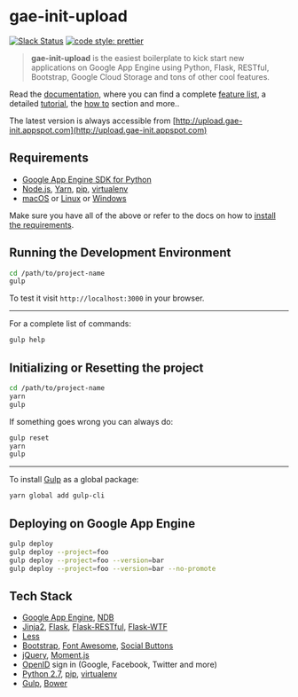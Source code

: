 # gae-init-upload

[![Slack Status](https://gae-init-slack.herokuapp.com/badge.svg)](https://gae-init-slack.herokuapp.com) [![code style: prettier](https://img.shields.io/badge/code_style-prettier-ff69b4.svg)](https://github.com/prettier/prettier)

> **gae-init-upload** is the easiest boilerplate to kick start new applications on Google App Engine using Python, Flask, RESTful, Bootstrap, Google Cloud Storage and tons of other cool features.

Read the [documentation][], where you can find a complete [feature list][], a detailed [tutorial][], the [how to][] section and more..

The latest version is always accessible from [http://upload.gae-init.appspot.com](http://upload.gae-init.appspot.com)

## Requirements

- [Google App Engine SDK for Python][]
- [Node.js][], [Yarn][], [pip][], [virtualenv][]
- [macOS][] or [Linux][] or [Windows][]

Make sure you have all of the above or refer to the docs on how to [install the requirements](http://docs.gae-init.appspot.com/requirement/).

## Running the Development Environment

```bash
cd /path/to/project-name
gulp
```

To test it visit `http://localhost:3000` in your browser.

---

For a complete list of commands:

```bash
gulp help
```

## Initializing or Resetting the project

```bash
cd /path/to/project-name
yarn
gulp
```

If something goes wrong you can always do:

```bash
gulp reset
yarn
gulp
```

---

To install [Gulp][] as a global package:

```bash
yarn global add gulp-cli
```

## Deploying on Google App Engine

```bash
gulp deploy
gulp deploy --project=foo
gulp deploy --project=foo --version=bar
gulp deploy --project=foo --version=bar --no-promote
```

## Tech Stack

- [Google App Engine][], [NDB][]
- [Jinja2][], [Flask][], [Flask-RESTful][], [Flask-WTF][]
- [Less][]
- [Bootstrap][], [Font Awesome][], [Social Buttons][]
- [jQuery][], [Moment.js][]
- [OpenID][] sign in (Google, Facebook, Twitter and more)
- [Python 2.7][], [pip][], [virtualenv][]
- [Gulp][], [Bower][]

[bootstrap]: http://getbootstrap.com/
[bower]: http://bower.io/
[documentation]: http://docs.gae-init.appspot.com
[feature list]: http://docs.gae-init.appspot.com/features/
[flask-restful]: https://flask-restful.readthedocs.org
[flask-wtf]: https://flask-wtf.readthedocs.org
[flask]: http://flask.pocoo.org/
[font awesome]: http://fortawesome.github.com/Font-Awesome/
[google app engine sdk for python]: https://developers.google.com/appengine/downloads
[google app engine]: https://developers.google.com/appengine/
[gulp]: http://gulpjs.com
[how to]: http://docs.gae-init.appspot.com/howto/
[jinja2]: http://jinja.pocoo.org/docs/
[jquery]: https://jquery.com/
[less]: http://lesscss.org/
[linux]: http://www.ubuntu.com
[macos]: http://www.apple.com/macos/
[moment.js]: http://momentjs.com/
[ndb]: https://developers.google.com/appengine/docs/python/ndb/
[node.js]: http://nodejs.org/
[openid]: http://en.wikipedia.org/wiki/OpenID
[pip]: http://www.pip-installer.org/
[python 2.7]: https://developers.google.com/appengine/docs/python/python27/using27
[social buttons]: http://lipis.github.io/bootstrap-social/
[tutorial]: http://docs.gae-init.appspot.com/tutorial/
[virtualenv]: http://www.virtualenv.org/
[windows]: http://windows.microsoft.com/
[yarn]: https://yarnpkg.com/
